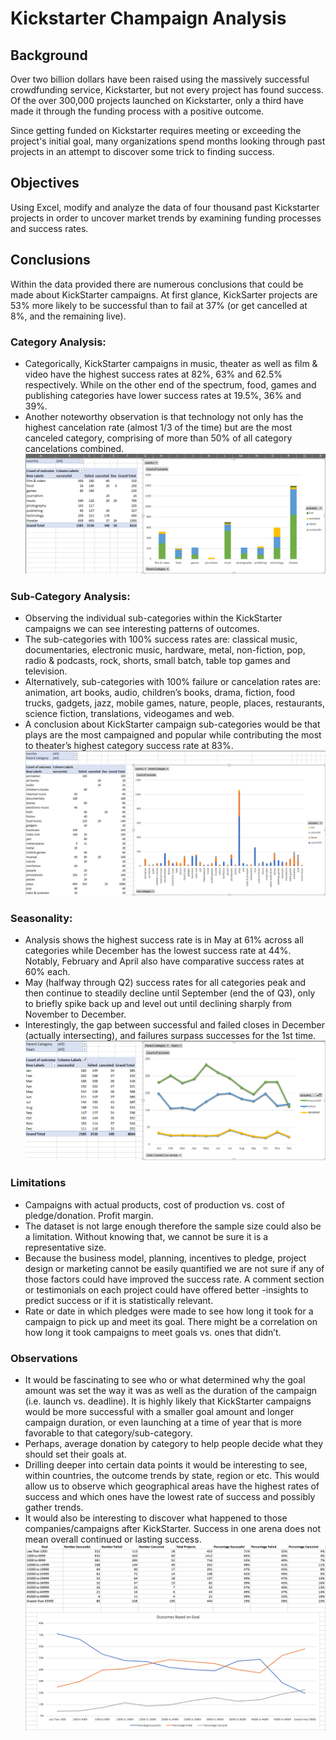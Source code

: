 # Kickstarter Champaign Analysis
## Background
Over two billion dollars have been raised using the massively successful crowdfunding service, Kickstarter, but not every project has found success. Of the over 300,000 projects launched on Kickstarter, only a third have made it through the funding process with a positive outcome. 

Since getting funded on Kickstarter requires meeting or exceeding the project's initial goal, many organizations spend months looking through past projects in an attempt to discover some trick to finding success.

## Objectives
Using Excel, modify and analyze the data of four thousand past Kickstarter projects in order to uncover market trends by examining funding processes and success rates.

## Conclusions
Within the data provided there are numerous conclusions that could be made about KickStarter campaigns. At first glance, KickSarter projects are 53% more likely to be successful than to fail at 37% (or get cancelled at 8%, and the remaining live).
### Category Analysis: 
- Categorically, KickStarter campaigns in music, theater as well as film & video have the highest success rates at 82%, 63% and 62.5% respectively. While on the other end of the spectrum, food, games and publishing categories have lower success rates at 19.5%, 36% and 39%. 
- Another noteworthy observation is that technology not only has the highest cancelation rate (almost 1/3 of the time) but are the most canceled category, comprising of more than 50% of all category cancelations combined.
![alt tag](https://github.com/PetraLee2019/Kickstarter-Champaign-Analysis/blob/master/Images/CategoryStats.PNG?raw=true)  

### Sub-Category Analysis: 
- Observing the individual sub-categories within the KickStarter campaigns we can see interesting patterns of outcomes.
- The sub-categories with 100% success rates are: classical music, documentaries, electronic music, hardware, metal, non-fiction, pop, radio & podcasts, rock, shorts, small batch, table top games and television.
- Alternatively, sub-categories with 100% failure or cancelation rates are: animation, art books, audio, children’s books, drama, fiction, food trucks, gadgets, jazz, mobile games, nature, people, places, restaurants, science fiction, translations, videogames and web.
- A conclusion about KickStarter campaign sub-categories would be that plays are the most campaigned and popular while contributing the most to theater’s highest category success rate at 83%.
![alt tag](https://github.com/PetraLee2019/Kickstarter-Champaign-Analysis/blob/master/Images/SubcategoryStats.PNG?raw=true)

### Seasonality:
- Analysis shows the highest success rate is in May at 61% across all categories while December has the lowest success rate at 44%. Notably, February and April also have comparative success rates at 60% each.
- May (halfway through Q2) success rates for all categories peak and then continue to steadily decline until September (end the of Q3), only to briefly spike back up and level out until declining sharply from November to December.
- Interestingly, the gap between successful and failed closes in December (actually intersecting), and failures surpass successes for the 1st time.
![alt tag](https://github.com/PetraLee2019/Kickstarter-Champaign-Analysis/blob/master/Images/LaunchDateOutcomes.PNG?raw=true)

### Limitations
- Campaigns with actual products, cost of production vs. cost of pledge/donation. Profit margin.
- The dataset is not large enough therefore the sample size could also be a limitation. Without knowing that, we cannot be sure it is a representative size.
- Because the business model, planning, incentives to pledge, project design or marketing cannot be easily quantified we are not sure if any of those factors could have improved the success rate. A comment section or testimonials on each project could have offered better -insights to predict success or if it is statistically relevant.
- Rate or date in which pledges were made to see how long it took for a campaign to pick up and meet its goal. There might be a correlation on how long it took campaigns to meet goals vs. ones that didn’t.


### Observations
- It would be fascinating to see who or what determined why the goal amount was set the way it was as well as the duration of the campaign (i.e. launch vs. deadline). It is highly likely that KickStarter campaigns would be more successful with a smaller goal amount and longer campaign duration, or even launching at a time of year that is more favorable to that category/sub-category.
- Perhaps, average donation by category to help people decide what they should set their goals at.
- Drilling deeper into certain data points it would be interesting to see, within countries, the outcome trends by state, region or etc. This would allow us to observe which geographical areas have the highest rates of success and which ones have the lowest rate of success and possibly gather trends.
- It would also be interesting to discover what happened to those companies/campaigns after KickStarter. Success in one arena does not mean overall continued or lasting success.
![alt tag](https://github.com/PetraLee2019/Kickstarter-Champaign-Analysis/blob/master/Images/GoalOutcomes.PNG?raw=true)
